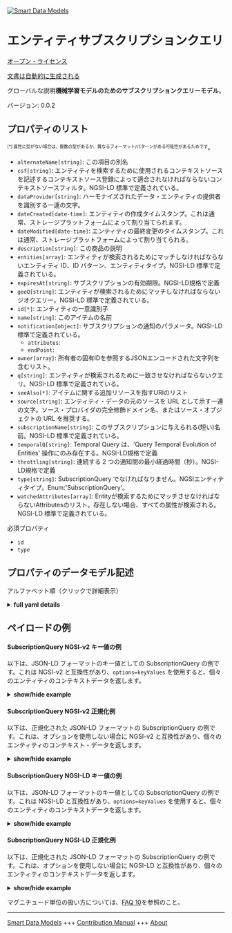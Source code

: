 <!-- 10-Header -->    
[![Smart Data Models](https://smartdatamodels.org/wp-content/uploads/2022/01/SmartDataModels_logo.png "Logo")](https://smartdatamodels.org)    
エンティティサブスクリプションクエリ    
==================<!-- /10-Header -->    
<!-- 15-License -->    
[オープン・ライセンス](https://github.com/smart-data-models//dataModel.MachineLearning/blob/master/SubscriptionQuery/LICENSE.md)    
[文書は自動的に生成される](https://docs.google.com/presentation/d/e/2PACX-1vTs-Ng5dIAwkg91oTTUdt8ua7woBXhPnwavZ0FxgR8BsAI_Ek3C5q97Nd94HS8KhP-r_quD4H0fgyt3/pub?start=false&loop=false&delayms=3000#slide=id.gb715ace035_0_60)    
<!-- /15-License -->    
<!-- 20-Description -->    
グローバルな説明**機械学習モデルのためのサブスクリプションクエリーモデル**。    
バージョン: 0.0.2    
<!-- /20-Description -->    
<!-- 30-PropertiesList -->    
## プロパティのリスト    
<sup><sub>[*] 属性に型がない場合は、複数の型があるか、異なるフォーマット/パターンがある可能性があるためです</sub></sup>。    
- `alternateName[string]`: この項目の別名  - `csf[string]`: エンティティを検索するために使用されるコンテキストソースを記述するコンテキストソース登録によって適合されなければならないコンテキストソースフィルタ。NGSI-LD 標準で定義されている。  - `dataProvider[string]`: ハーモナイズされたデータ・エンティティの提供者を識別する一連の文字。  - `dateCreated[date-time]`: エンティティの作成タイムスタンプ。これは通常、ストレージプラットフォームによって割り当てられます。  - `dateModified[date-time]`: エンティティの最終変更のタイムスタンプ。これは通常、ストレージプラットフォームによって割り当てられる。  - `description[string]`: この商品の説明  - `entities[array]`: エンティティが検索されるためにマッチしなければならないエンティティ ID、ID パターン、エンティティタイプ。NGSI-LD 標準で定義されている。  - `expiresAt[string]`: サブスクリプションの有効期限。NGSI-LD規格で定義  - `geoQ[string]`: エンティティが検索されるためにマッチしなければならないジオクエリー。NGSI-LD 標準で定義されている。  - `id[*]`: エンティティの一意識別子  - `name[string]`: このアイテムの名前  - `notification[object]`: サブスクリプションの通知のパラメータ。NGSI-LD 標準で定義されている。  	- `attributes`:       
	- `endPoint`:       
- `owner[array]`: 所有者の固有IDを参照するJSONエンコードされた文字列を含むリスト。  - `q[string]`: エンティティが検索されるために一致させなければならないクエリ。NGSI-LD 標準で定義されている。  - `seeAlso[*]`: アイテムに関する追加リソースを指すURIのリスト  - `source[string]`: エンティティ・データの元のソースを URL として示す一連の文字。ソース・プロバイダの完全修飾ドメイン名、またはソース・オブジェクトの URL を推奨する。  - `subscriptionName[string]`: このサブスクリプションに与えられる(短い)名前。NGSI-LD 標準で定義されている。  - `temporalQ[string]`: Temporal Query は、'Query Temporal Evolution of Entities' 操作にのみ存在する。NGSI-LD規格で定義  - `throttling[string]`: 連続する 2 つの通知間の最小経過時間（秒）。NGSI-LD規格で定義  - `type[string]`: SubscriptionQuery でなければなりません。NGSIエンティティタイプ。Enum:'SubscriptionQuery'。  - `watchedAttributes[array]`: Entityが検索するためにマッチさせなければならないAttributesのリスト。存在しない場合、すべての属性が検索される。NGSI-LD 標準で定義されている。  <!-- /30-PropertiesList -->    
<!-- 35-RequiredProperties -->    
必須プロパティ    
- `id`  - `type`  <!-- /35-RequiredProperties -->    
<!-- 40-RequiredProperties -->    
<!-- /40-RequiredProperties -->    
<!-- 50-DataModelHeader -->    
## プロパティのデータモデル記述    
アルファベット順（クリックで詳細表示）    
<!-- /50-DataModelHeader -->    
<!-- 60-ModelYaml -->    
<details><summary><strong>full yaml details</strong></summary>      
```yaml    
SubscriptionQuery:      
  description: Subscription Query model for Machine Learning models      
  properties:      
    alternateName:      
      description: An alternative name for this item      
      type: string      
      x-ngsi:      
        type: Property      
    csf:      
      description: Context source filter that shall be matched by Context Source Registrations describing Context Sources to be used for retrieving Entities. Defined in NGSI-LD standard      
      type: string      
      x-ngsi:      
        type: Property      
    dataProvider:      
      description: A sequence of characters identifying the provider of the harmonised data entity      
      type: string      
      x-ngsi:      
        type: Property      
    dateCreated:      
      description: Entity creation timestamp. This will usually be allocated by the storage platform      
      format: date-time      
      type: string      
      x-ngsi:      
        type: Property      
    dateModified:      
      description: Timestamp of the last modification of the entity. This will usually be allocated by the storage platform      
      format: date-time      
      type: string      
      x-ngsi:      
        type: Property      
    description:      
      description: A description of this item      
      type: string      
      x-ngsi:      
        type: Property      
    entities:      
      description: 'Entity ids, id pattern and Entity types that shall be matched by Entities in order to be retrieved. Defined in NGSI-LD standard'      
      items:      
        properties:      
          type:      
            type: string      
        type: object      
      type: array      
      x-ngsi:      
        type: Property      
    expiresAt:      
      description: Expiration date for the subscription. Defined in NGSI-LD standard      
      type: string      
      x-ngsi:      
        type: Property      
    geoQ:      
      description: Geo-Query that shall be matched by Entities in order be retrieved. Defined in NGSI-LD standard      
      type: string      
      x-ngsi:      
        type: Property      
    id:      
      anyOf:      
        - description: Identifier format of any NGSI entity      
          maxLength: 256      
          minLength: 1      
          pattern: ^[\w\-\.\{\}\$\+\*\[\]`|~^@!,:\\]+$      
          type: string      
          x-ngsi:      
            type: Property      
        - description: Identifier format of any NGSI entity      
          format: uri      
          type: string      
          x-ngsi:      
            type: Property      
      description: Unique identifier of the entity      
      x-ngsi:      
        type: Property      
    name:      
      description: The name of this item      
      type: string      
      x-ngsi:      
        type: Property      
    notification:      
      description: Parameters of the notification for the subscription. Defined in NGSI-LD standard      
      properties:      
        attributes:      
          items:      
            type: string      
          type: array      
        endPoint:      
          properties:      
            accept:      
              type: string      
            uri:      
              format: uri      
              type: string      
          type: object      
        format:      
          description: Format of the output      
          type: string      
          x-ngsi:      
            type: Property      
      type: object      
      x-ngsi:      
        type: Property      
    owner:      
      description: A List containing a JSON encoded sequence of characters referencing the unique Ids of the owner(s)      
      items:      
        anyOf:      
          - description: Identifier format of any NGSI entity      
            maxLength: 256      
            minLength: 1      
            pattern: ^[\w\-\.\{\}\$\+\*\[\]`|~^@!,:\\]+$      
            type: string      
            x-ngsi:      
              type: Property      
          - description: Identifier format of any NGSI entity      
            format: uri      
            type: string      
            x-ngsi:      
              type: Property      
        description: Unique identifier of the entity      
        x-ngsi:      
          type: Property      
      type: array      
      x-ngsi:      
        type: Property      
    q:      
      description: Query that shall be matched by Entities in order to be retrieved. Defined in NGSI-LD standard      
      type: string      
      x-ngsi:      
        type: Property      
    seeAlso:      
      description: list of uri pointing to additional resources about the item      
      oneOf:      
        - items:      
            format: uri      
            type: string      
          minItems: 1      
          type: array      
        - format: uri      
          type: string      
      x-ngsi:      
        type: Property      
    source:      
      description: 'A sequence of characters giving the original source of the entity data as a URL. Recommended to be the fully qualified domain name of the source provider, or the URL to the source object'      
      type: string      
      x-ngsi:      
        type: Property      
    subscriptionName:      
      description: A (short) name given to this Subscription. Defined in NGSI-LD standard      
      type: string      
      x-ngsi:      
        type: Property      
    temporalQ:      
      description: Temporal Query to be present only for 'Query Temporal Evolution of Entities' operation. Defined in NGSI-LD standard      
      type: string      
      x-ngsi:      
        type: Property      
    throttling:      
      description: Minimal period of time in seconds which shall elapse between two consecutive notifications. Defined in NGSI-LD standard      
      type: string      
      x-ngsi:      
        type: Property      
    type:      
      description: 'It has to be SubscriptionQuery. NGSI entity type. Enum:''SubscriptionQuery'''      
      enum:      
        - SubscriptionQuery      
      type: string      
      x-ngsi:      
        type: Property      
    watchedAttributes:      
      description: 'List of Attributes that shall be matched by Entities in order to be retrieved. If not present all Attributes will be retrieved. Defined in NGSI-LD standard. '      
      items:      
        type: string      
      type: array      
      x-ngsi:      
        type: Property      
  required:      
    - id      
    - type      
  type: object      
  x-derived-from: ""      
  x-disclaimer: 'Redistribution and use in source and binary forms, with or without modification, are permitted  provided that the license conditions are met. Copyleft (c) 2022 Contributors to Smart Data Models Program'      
  x-license-url: https://github.com/smart-data-models/dataModel.MachineLearning/blob/master/SubscriptionQuery/LICENSE.md      
  x-model-schema: https://smart-data-models.github.io/dataModel.MLModel/SubscriptionQuery/schema.json      
  x-model-tags: ""      
  x-version: 0.0.2      
```    
</details>      
<!-- /60-ModelYaml -->    
<!-- 70-MiddleNotes -->    
<!-- /70-MiddleNotes -->    
<!-- 80-Examples -->    
## ペイロードの例    
#### SubscriptionQuery NGSI-v2 キー値の例    
以下は、JSON-LD フォーマットのキー値としての SubscriptionQuery の例です。これは NGSI-v2 と互換性があり、`options=keyValues` を使用すると、個々のエンティティのコンテキストデータを返します。    
<details><summary><strong>show/hide example</strong></summary>      
```json  
{  
  "id": "urn:ngsi-ld:Subscription:01",  
  "type": "SubscriptionQuery",  
  "entities": [  
    {  
      "type": "WaterConsumption"  
    }  
  ],  
  "watchedAttributes": [  
    "consumptionNextDay",  
    "consumptionNextWeek"  
  ],  
  "q": "refCity==urn:ngsi-ld:City:Valbonne",  
  "notification": {  
    "attributes": [  
      "consumptionNextDay",  
      "consumptionNextWeek"  
    ],  
    "format": "keyValues",  
    "endpoint": {  
      "uri": "http://my-domain-name",  
      "accept": "application/json"  
    }  
  }  
}  
```  
</details>    
#### SubscriptionQuery NGSI-v2 正規化例    
以下は、正規化された JSON-LD フォーマットの SubscriptionQuery の例です。これは、オプションを使用しない場合に NGSI-v2 と互換性があり、個々のエンティティのコンテキスト・データを返します。    
<details><summary><strong>show/hide example</strong></summary>      
```json  
{  
  "id": "Subscription.01",  
  "type": "SubscriptionQuery",  
  "entities": {  
    "type": "StructuredValue",  
    "value": [  
      {  
        "type": "WaterConsumption"  
      }  
    ]  
  },  
  "watchedAttributes": {  
    "type": "StructuredValue",  
    "value": [  
      "consumptionNextDay",  
      "consumptionNextWeek"  
    ]  
  },  
  "q": {  
    "type": "Text",  
    "value": "refCity==urn:ngsi-ld:City:Valbonne"  
  },  
  "notification": {  
    "type": "StructuredValue",  
    "value": {  
      "attributes": [  
        "consumptionNextDay",  
        "consumptionNextWeek"  
      ],  
      "format": "keyValues",  
      "endpoint": {  
        "uri": "http://my-domain-name",  
        "accept": "application/json"  
      }  
    }  
  }  
}  
```  
</details>    
#### SubscriptionQuery NGSI-LD キー値の例    
以下は、JSON-LD フォーマットのキー値としての SubscriptionQuery の例です。これは NGSI-LD と互換性があり、`options=keyValues` を使用すると、個々のエンティティのコンテキストデータを返します。    
<details><summary><strong>show/hide example</strong></summary>      
```json  
{  
  "id": "urn:ngsi-ld:Subscription:01",  
  "type": "SubscriptionQuery",  
  "entities": [  
    {  
      "type": "WaterConsumption"  
    }  
  ],  
  "notification": {  
    "attributes": [  
      "consumptionNextDay",  
      "consumptionNextWeek"  
    ],  
    "format": "keyValues",  
    "endpoint": {  
      "uri": "http://my-domain-name",  
      "accept": "application/json"  
    }  
  },  
  "q": "refCity==urn:ngsi-ld:City:Valbonne",  
  "watchedAttributes": [  
    "consumptionNextDay",  
    "consumptionNextWeek"  
  ],  
  "@context": [  
    "https://raw.githubusercontent.com/smart-data-models/dataModel.MachineLearning/master/context.jsonld"  
  ]  
}  
```  
</details>    
#### SubscriptionQuery NGSI-LD 正規化例    
以下は、正規化された JSON-LD フォーマットの SubscriptionQuery の例です。これは、オプションを使用しない場合に NGSI-LD と互換性があり、個々のエンティティのコンテキストデータを返します。    
<details><summary><strong>show/hide example</strong></summary>      
```json  
{  
    "id": "urn:ngsi-ld:Subscription:01",  
    "type": "SubscriptionQuery",  
    "entities": {  
        "type": "Property",  
        "value": [  
            {  
                "type": "WaterConsumption"  
            }  
        ]  
    },  
    "notification": {  
        "type": "property",  
        "value": {  
            "attributes": [  
                "consumptionNextDay",  
                "consumptionNextWeek"  
            ],  
            "format": "keyValues",  
            "endpoint": {  
                "uri": "http://my-domain-name",  
                "accept": "application/json"  
            }  
        }  
    },  
    "q": {  
        "type": "Property",  
        "value": "refCity==urn:ngsi-ld:City:Valbonne"  
    },  
    "watchedAttributes": {  
        "type": "Property",  
        "value": [  
            "consumptionNextDay",  
            "consumptionNextWeek"  
        ]  
    },  
    "@context": [  
        "https://raw.githubusercontent.com/smart-data-models/dataModel.MachineLearning/master/context.jsonld"  
    ]  
}  
```  
</details><!-- /80-Examples -->    
<!-- 90-FooterNotes -->    
<!-- /90-FooterNotes -->    
<!-- 95-Units -->    
マグニチュード単位の扱い方については、[FAQ 10](https://smartdatamodels.org/index.php/faqs/)を参照のこと。    
<!-- /95-Units -->    
<!-- 97-LastFooter -->    
---    
[Smart Data Models](https://smartdatamodels.org) +++ [Contribution Manual](https://bit.ly/contribution_manual) +++ [About](https://bit.ly/Introduction_SDM)<!-- /97-LastFooter -->    
